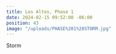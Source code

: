 ```yaml
---
title: Los Altos, Phase 1
date: 2024-02-15 09:52:00 -06:00
position: 43
image: "/uploads/PHASE%201%20STORM.jpg"
---
```


Storm